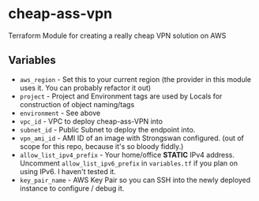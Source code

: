 # cheap-ass-vpn
Terraform Module for creating a really cheap VPN solution on AWS

## Variables
* `aws_region` - Set this to your current region (the provider in this module uses it.  You can probably refactor it out)
* `project` - Project and Environment tags are used by Locals for construction of object naming/tags
* `environment` - See above
* `vpc_id` - VPC to deploy cheap-ass-VPN into
* `subnet_id` - Public Subnet to deploy the endpoint into.
* `vpn_ami_id` - AMI ID of an image with Strongswan configured. (out of scope for this repo, because it's so bloody fiddly.)
* `allow_list_ipv4_prefix` - Your home/office **STATIC** IPv4 address.  Uncomment `allow_list_ipv6_prefix` in `variables.tf` if you plan on using IPv6. I haven't tested it.
* `key_pair_name` - AWS Key Pair so you can SSH into the newly deployed instance to configure / debug it.
